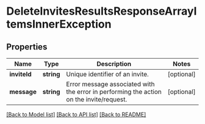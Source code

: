 # DeleteInvitesResultsResponseArrayItemsInnerException

## Properties
Name | Type | Description | Notes
------------ | ------------- | ------------- | -------------
**inviteId** | **string** | Unique identifier of an invite. | [optional] 
**message** | **string** | Error message associated with the error in performing the action on the invite/request. | [optional] 

[[Back to Model list]](../README.md#documentation-for-models) [[Back to API list]](../README.md#documentation-for-api-endpoints) [[Back to README]](../README.md)


